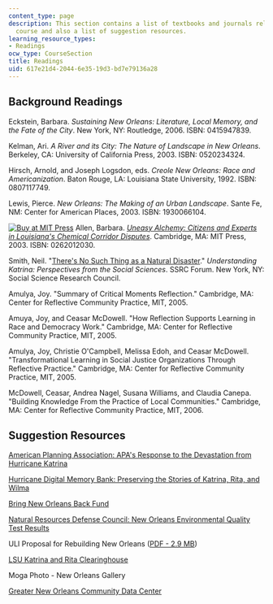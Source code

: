```yaml
---
content_type: page
description: This section contains a list of textbooks and journals related to the
  course and also a list of suggestion resources.
learning_resource_types:
- Readings
ocw_type: CourseSection
title: Readings
uid: 617e21d4-2044-6e35-19d3-bd7e79136a28
---
```


Background Readings
-------------------

Eckstein, Barbara. _Sustaining New Orleans: Literature, Local Memory, and the Fate of the City_. New York, NY: Routledge, 2006. ISBN: 0415947839.

Kelman, Ari. _A River and its City: The Nature of Landscape in New Orleans_. Berkeley, CA: University of California Press, 2003. ISBN: 0520234324.

Hirsch, Arnold, and Joseph Logsdon, eds. _Creole New Orleans: Race and Americanization_. Baton Rouge, LA: Louisiana State University, 1992. ISBN: 0807117749.

Lewis, Pierce. _New Orleans: The Making of an Urban Landscape_. Sante Fe, NM: Center for American Places, 2003. ISBN: 1930066104.

[![Buy at MIT Press](/images/mp_logo.gif)](https://mitpress.mit.edu/books/uneasy-alchemy) Allen, Barbara. [_Uneasy Alchemy: Citizens and Experts in Louisiana's Chemical Corridor Disputes_](https://mitpress.mit.edu/books/uneasy-alchemy). Cambridge, MA: MIT Press, 2003. ISBN: 0262012030.

Smith, Neil. "[There's No Such Thing as a Natural Disaster](http://forums.ssrc.org/understandingkatrina/theres-no-such-thing-as-a-natural-disaster/)." _Understanding Katrina: Perspectives from the Social Sciences_. SSRC Forum. New York, NY: Social Science Research Council.

Amulya, Joy. "Summary of Critical Moments Reflection." Cambridge, MA: Center for Reflective Community Practice, MIT, 2005.

Amuya, Joy, and Ceasar McDowell. "How Reflection Supports Learning in Race and Democracy Work." Cambridge, MA: Center for Reflective Community Practice, MIT, 2005.

Amulya, Joy, Christie O'Campbell, Melissa Edoh, and Ceasar McDowell. "Transformational Learning in Social Justice Organizations Through Reflective Practice." Cambridge, MA: Center for Reflective Community Practice, MIT, 2005.

McDowell, Ceasar, Andrea Nagel, Susana Williams, and Claudia Canepa. "Building Knowledge From the Practice of Local Communities." Cambridge, MA: Center for Reflective Community Practice, MIT, 2006.

Suggestion Resources
--------------------

[American Planning Association: APA's Response to the Devastation from Hurricane Katrina](https://www.planning.org/blog/blogpost/9148744/)

[Hurricane Digital Memory Bank: Preserving the Stories of Katrina, Rita, and Wilma](http://www.hurricanearchive.org/)

[Bring New Orleans Back Fund](http://www.bringneworleansback.org/)

[Natural Resources Defense Council: New Orleans Environmental Quality Test Results](http://www.nrdc.org/health/effects/katrinadata/contents.asp)

ULI Proposal for Rebuilding New Orleans ([PDF - 2.9 MB](http://www.bostonfed.org/commdev/c&b/2008/spring/Reardon_New_Orleans_rebuilds.pdf))

[LSU Katrina and Rita Clearinghouse](http://gis-geoblog.blogspot.com/2006/08/hurricane-katrina-rita-clearinghouse.html)

Moga Photo - New Orleans Gallery

[Greater New Orleans Community Data Center](http://www.gnocdc.org/)